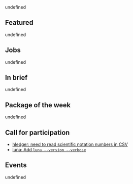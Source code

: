 <!-- 2018-02-08 -->

undefined

## Featured

undefined

## Jobs

undefined

## In brief

undefined

## Package of the week

undefined

## Call for participation

-   [hledger: need to read scientific notation numbers in CSV](https://github.com/simonmichael/hledger/issues/704)
-   [luna: Add `luna --version --verbose`](https://github.com/luna/luna/issues/118)

## Events

undefined
